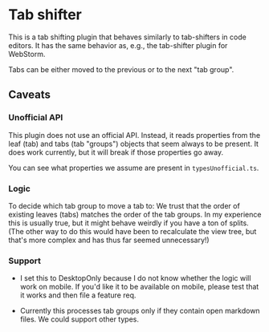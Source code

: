 # Tab shifter

This is a tab shifting plugin that behaves similarly to tab-shifters in 
code editors. It has the same behavior as, e.g., the tab-shifter plugin for WebStorm.

Tabs can be either moved to the previous or to the next "tab group".

## Caveats
### Unofficial API
This plugin does not use an official API. Instead, it reads properties from
the leaf (tab) and tabs (tab "groups") objects that seem always to be present.
It does work currently, but it will break if those properties go away. 

You can see what properties we assume are present in `typesUnofficial.ts`.

### Logic
To decide which tab group to move a tab to: 
We trust that the order of existing leaves (tabs) matches the
order of the tab groups. In my experience this is usually true, but
it might behave weirdly if you have a ton of splits. (The other way to do this 
would have been to recalculate the view tree, but that's more complex and has
thus far seemed unnecessary!)

### Support
- I set this to DesktopOnly because I do not know whether the logic will work 
on mobile. If you'd like it to be available on mobile, please test that it works
and then file a feature req.

- Currently this processes tab groups only if they contain open markdown files.
We could support other types.
